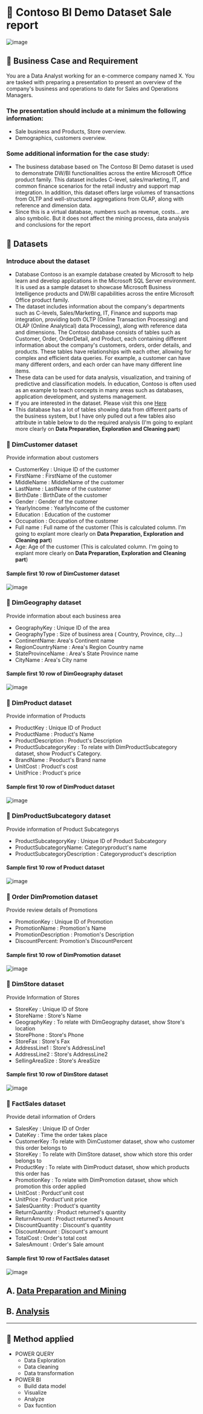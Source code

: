 # 🏢 Contoso BI Demo Dataset Sale report
![image](https://github.com/DooPhiLong/Contoso-BI-Demo-Dataset-Sale-report/assets/120476961/c2157388-661d-45fd-9daa-65e83648b8f5)

## 💼 Business Case and Requirement

You are a Data Analyst working for an e-commerce company named X. You are tasked with preparing a presentation to present an overview of the company's business and operations to date for Sales and Operations Managers. 

### The presentation should include at a minimum the following information: 
- Sale business and Products, Store overview. 
- Demographics, customers overview.

### Some additional information for the case study:
- The business database based on The Contoso BI Demo dataset is used to demonstrate DW/BI functionalities across the entire Microsoft Office product family. This dataset includes C-level, sales/marketing, IT, and common finance scenarios for the retail industry and support map integration. In addition, this dataset offers large volumes of transactions from OLTP and well-structured aggregations from OLAP, along with reference and dimension data.
- Since this is a virtual database, numbers such as revenue, costs... are also symbolic. But it does not affect the mining process, data analysis and conclusions for the report

## 📂 Datasets
### Introduce about the dataset
- Database Contoso is an example database created by Microsoft to help learn and develop applications in the Microsoft SQL Server environment. It is used as a sample dataset to showcase Microsoft Business Intelligence products and DW/BI capabilities across the entire Microsoft Office product family.
- The dataset includes information about the company's departments such as C-levels, Sales/Marketing, IT, Finance and supports map integration, providing both OLTP (Online Transaction Processing) and OLAP (Online Analytical) data Processing), along with reference data and dimensions.
The Contoso database consists of tables such as Customer, Order, OrderDetail, and Product, each containing different information about the company's customers, orders, order details, and products. These tables have relationships with each other, allowing for complex and efficient data queries. For example, a customer can have many different orders, and each order can have many different line items.
- These data can be used for data analysis, visualization, and training of predictive and classification models. In education, Contoso is often used as an example to teach concepts in many areas such as databases, application development, and systems management.
- If you are interested in the dataset. Please visit this one [Here](https://www.microsoft.com/en-us/download/details.aspx?id=18279&44F86079-8679-400C-BFF2-9CA5F2BCBDFC=1)
- This database has a lot of tables showing data from different parts of the business system, but I have only pulled out a few tables also attribute in table below to do the required analysis (I'm going to explant more clearly on **Data Preparation, Exploration and Cleaning part**)
### 📎 DimCustomer dataset
Provide information about customers
- CustomerKey : Unique ID of the customer
- FirstName : FirstName of the customer
- MiddleName : MiddleName of the customer
- LastName : LastName of the customer
- BirthDate : BirthDate of the customer
- Gender : Gender of the customer
- YearlyIncome : YearlyIncome of the customer
- Education : Education of the customer
- Occupation : Occupation of the customer
- Full name : Full name of the customer (This is calculated column. I'm going to explant more clearly on **Data Preparation, Exploration and Cleaning part**)
- Age: Age of the customer (This is calculated column. I'm going to explant more clearly on **Data Preparation, Exploration and Cleaning part**)
#### Sample first 10 row of DimCustomer dataset
![image](https://github.com/DooPhiLong/Contoso-BI-Demo-Dataset-Sale-report/assets/120476961/e9634603-60f8-478f-ab13-4e50a54581f3)

### 📎 DimGeography dataset  
Provide information about each business area
- GeographyKey : Unique ID of the area
- GeographyType : Size of business area ( Country, Province, city....)
- ContinentName: Area's Continent name
- RegionCountryName : Area's  Region Country name
- StateProvinceName : Area's State Province name
- CityName : Area's City name
#### Sample first 10 row of DimGeography dataset 
![image](https://github.com/DooPhiLong/Contoso-BI-Demo-Dataset-Sale-report/assets/120476961/6af45dff-bd3f-4d9e-928c-c0775f6adc14)


### 📎 DimProduct dataset
Provide information of Products
- ProductKey : Unique ID of Product
- ProductName : Product's Name
- ProductDescription : Product's Description
- ProductSubcategoryKey : To relate with DimProductSubcategory dataset, show Product's Category.
- BrandName : Peoduct's Brand name
- UnitCost : Product's cost
- UnitPrice : Product's price
#### Sample first 10 row of DimProduct dataset
![image](https://github.com/DooPhiLong/Contoso-BI-Demo-Dataset-Sale-report/assets/120476961/dc00dbb8-ed53-48c2-95ab-b5afa7137c65)

### 📎 DimProductSubcategory dataset 
Provide information of Product Subcategorys
- ProductSubcategoryKey : Unique ID of Product Subcategory
- ProductSubcategoryName: Categoryproduct's name 
- ProductSubcategoryDescription : Categoryproduct's description
#### Sample first 10 row of Product dataset 
![image](https://github.com/DooPhiLong/Contoso-BI-Demo-Dataset-Sale-report/assets/120476961/197a6329-220b-4283-8faf-97018e6d6425)


### 📎 Order DimPromotion dataset 
Provide review details of Promotions
- PromotionKey : Unique ID of Promotion
- PromotionName : Promotion's Name
- PromotionDescription : Promotion's Description
- DiscountPercent: Promotion's DiscountPercent
#### Sample first 10 row of DimPromotion dataset 
![image](https://github.com/DooPhiLong/Contoso-BI-Demo-Dataset-Sale-report/assets/120476961/dffa7544-5dcb-4227-95d2-a405620d5769)


### 📎 DimStore dataset
Provide Information of Stores
- StoreKey : Unique ID of Store
- StoreName : Store's Name
- GeographyKey : To relate with DimGeography dataset, show Store's location
- StorePhone : Store's Phone
- StoreFax : Store's Fax
- AddressLine1 : Store's AddressLine1
- AddressLine2 : Store's AddressLine2
- SellingAreaSize : Store's AreaSize
#### Sample first 10 row of DimStore dataset
![image](https://github.com/DooPhiLong/Contoso-BI-Demo-Dataset-Sale-report/assets/120476961/dd2d4016-c662-413a-95e0-905367b834b5)

### 📎 FactSales dataset
Provide detail information of Orders
- SalesKey : Unique ID of Order
- DateKey : Time the order takes place
- CustomerKey :To relate with DimCustomer dataset, show who customer this order belongs to
- StoreKey : To relate with DimStore dataset, show which store this order belongs to
- ProductKey : To relate with DimProduct dataset, show which products this order has
- PromotionKey : To relate with DimPromotion dataset, show which promotion this order applied
- UnitCost : Porduct'unit cost
- UnitPrice : Porduct'unit price
- SalesQuantity : Product's quantity
- ReturnQuantity : Product returned's quantity
- ReturnAmount : Product returned's Amount
- DiscountQuantity : Discount's quantity
- DiscountAmount : Discount's amount
- TotalCost : Order's total cost
- SalesAmount : Order's Sale amount
#### Sample first 10 row of FactSales dataset
![image](https://github.com/DooPhiLong/Contoso-BI-Demo-Dataset-Sale-report/assets/120476961/1dce69e5-f153-430d-a29a-eda4e6503cbd)

## A. [Data Preparation and Mining](https://github.com/DooPhiLong/Contoso-BI-Demo-Dataset-Sale-report/blob/main/Data%20preparation%20and%20mining.md)
## B. [Analysis](https://github.com/DooPhiLong/E-commerce-dashboard-report/blob/main/Analyst%20and%20dashboard%20report.md)

---

## 🔨 Method applied
- POWER QUERY
  - Data Exploration
  - Data cleaning
  - Data transformation
- POWER BI
  - Build data model
  - Visualize
  - Analyze
  - Dax fucntion
